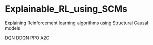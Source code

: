 # Explainable_RL_using_SCMs
Explaining Reinforcement learning algorithms using Structural Causal models


DQN
DDQN
PPO
A2C


